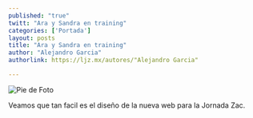 ```yaml
---
published: "true"
twitt: "Ara y Sandra en training"
categories: ['Portada']
layout: posts
title: "Ara y Sandra en training"
author: "Alejandro Garcia"
authorlink: https://ljz.mx/autores/"Alejandro Garcia"

---
```


![Pie de Foto](http://i.imgur.com/7QYJPQGm.jpg)

Veamos que tan facil es el diseño de la nueva web para la Jornada Zac.
